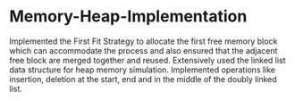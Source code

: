 # Memory-Heap-Implementation
Implemented the First Fit Strategy to allocate the first free memory block which can
accommodate the process and also ensured that the adjacent free block are merged
together and reused.
Extensively used the linked list data structure for heap memory
simulation. Implemented operations like insertion, deletion at the start, end and in the
middle of the doubly linked list.
